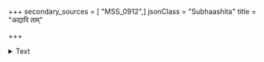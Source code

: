 +++
secondary_sources = [ "MSS_0912",]
jsonClass = "Subhaashita"
title = "अद्यापि ताम्"

+++

<details><summary>Text</summary>

अद्यापि तां प्रथमतो वरसुन्दरीणां स्नेहैकपात्रघटितामवनीशपुत्रीम्।  
हंहो जना मम वियोगहुताशनोऽयं सोढुं न शक्यत इति प्रतिचिन्तयामि॥
</details>
